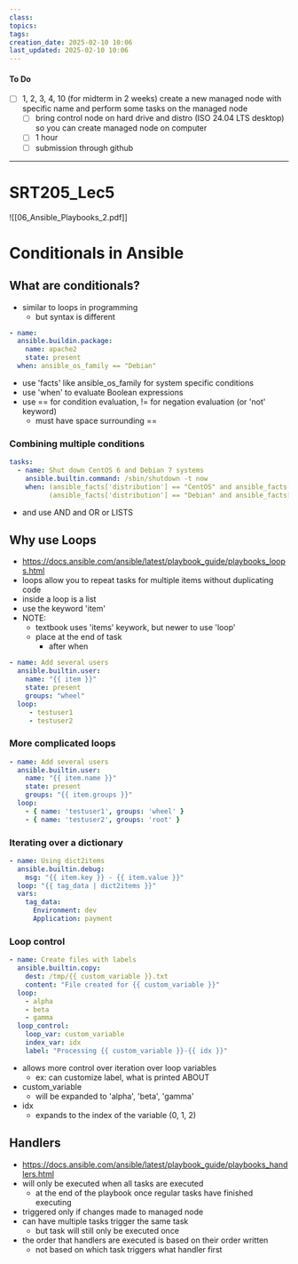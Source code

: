 ```yaml
---
class: 
topics: 
tags: 
creation_date: 2025-02-10 10:06
last_updated: 2025-02-10 10:06
---
```

 #### To Do
- [ ] 1, 2, 3, 4, 10 (for midterm in 2 weeks) create a new managed node with specific name and perform some tasks on the managed node 
	- [ ] bring control node on hard drive and distro (ISO 24.04 LTS desktop) so you can create managed node on computer
	- [ ] 1 hour
	- [ ] submission through github 
---
# SRT205_Lec5
![[06_Ansible_Playbooks_2.pdf]]

# Conditionals in Ansible 
## What are conditionals?
- similar to loops in programming 
	- but syntax is different 

``` yaml
- name:
  ansible.buildin.package:
    name: apache2
    state: present
  when: ansible_os_family == "Debian"
```
- use 'facts' like ansible_os_family for system specific conditions 
- use 'when' to evaluate Boolean expressions 
- use == for condition evaluation, != for negation evaluation (or 'not' keyword) 
	- must have space surrounding == 

### Combining multiple conditions 
```yaml
tasks:
  - name: Shut down CentOS 6 and Debian 7 systems
    ansible.builtin.command: /sbin/shutdown -t now
    when: (ansible_facts['distribution'] == "CentOS" and ansible_facts['distribution_major_version'] == "6") or
          (ansible_facts['distribution'] == "Debian" and ansible_facts['distribution_major_version'] == "7")
```
- and use AND and OR or LISTS

## Why use Loops 
- https://docs.ansible.com/ansible/latest/playbook_guide/playbooks_loops.html
- loops allow you to repeat tasks for multiple items without duplicating code 
- inside a loop is a list 
- use the keyword 'item' 
- NOTE:
	- textbook uses 'items' keywork, but newer to use 'loop'
	- place at the end of task 
		- after when 

```yaml
- name: Add several users
  ansible.builtin.user:
    name: "{{ item }}"
    state: present
    groups: "wheel"
  loop:
     - testuser1
     - testuser2
```


### More complicated loops
```yaml
- name: Add several users
  ansible.builtin.user:
    name: "{{ item.name }}"
    state: present
    groups: "{{ item.groups }}"
  loop:
    - { name: 'testuser1', groups: 'wheel' }
    - { name: 'testuser2', groups: 'root' }
```


### Iterating over a dictionary 
```yml
- name: Using dict2items
  ansible.builtin.debug:
    msg: "{{ item.key }} - {{ item.value }}"
  loop: "{{ tag_data | dict2items }}"
  vars:
    tag_data:
      Environment: dev
      Application: payment
```



### Loop control 
```yml
- name: Create files with labels
  ansible.builtin.copy:
    dest: /tmp/{{ custom_variable }}.txt
	content: "File created for {{ custom_variable }}"
  loop:
	- alpha
	- beta
	- gamma
  loop_control:
    loop_var: custom_variable
	index_var: idx
	label: "Processing {{ custom_variable }}-{{ idx }}"
```

- allows more control over iteration over loop variables 
	- ex: can customize label, what is printed 
ABOUT
- custom_variable 
	- will be expanded to 'alpha', 'beta', 'gamma' 
- idx
	- expands to the index of the variable (0, 1, 2)


## Handlers
- https://docs.ansible.com/ansible/latest/playbook_guide/playbooks_handlers.html  
- will only be executed when all tasks are executed 
	- at the end of the playbook once regular tasks have finished executing 
- triggered only if changes made to managed node 
- can have multiple tasks trigger the same task 
	- but task will still only be executed once 
- the order that handlers are executed is based on their order written
	- not based on which task triggers what handler first 






